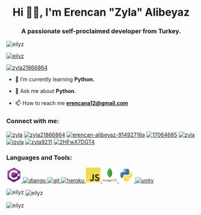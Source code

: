 <h1 align="center">Hi 👋🏻, I'm Erencan "Zyla" Alibeyaz</h1>
<h3 align="center">A passionate self-proclaimed developer from Turkey.</h3>

<p align="left"> <img src="https://komarev.com/ghpvc/?username=eilyz&label=Views&color=0e75b6&style=plastic" alt="eilyz" /> </p>

<p align="left"> <a href="https://github.com/ryo-ma/github-profile-trophy"><img src="https://github-profile-trophy.vercel.app/?username=eilyz" alt="eilyz" /></a> </p>

<p align="left"> <a href="https://twitter.com/zyla21866864" target="blank"><img src="https://img.shields.io/twitter/follow/zyla21866864?logo=twitter&style=for-the-badge" alt="zyla21866864" /></a> </p>

- 🌱 I’m currently learning **Python.**

- 💬 Ask me about **Python.**

- 📫 How to reach me **erencana12@gmail.com**

<h3 align="left">Connect with me:</h3>
<p align="left">
<a href="https://dev.to/zyla" target="blank"><img align="center" src="https://raw.githubusercontent.com/rahuldkjain/github-profile-readme-generator/master/src/images/icons/Social/devto.svg" alt="zyla" height="30" width="40" /></a>
<a href="https://twitter.com/zyla21866864" target="blank"><img align="center" src="https://raw.githubusercontent.com/rahuldkjain/github-profile-readme-generator/master/src/images/icons/Social/twitter.svg" alt="zyla21866864" height="30" width="40" /></a>
<a href="https://linkedin.com/in/erencan-alibeyaz-91492716a" target="blank"><img align="center" src="https://raw.githubusercontent.com/rahuldkjain/github-profile-readme-generator/master/src/images/icons/Social/linked-in-alt.svg" alt="erencan-alibeyaz-91492716a" height="30" width="40" /></a>
<a href="https://stackoverflow.com/users/17064685" target="blank"><img align="center" src="https://raw.githubusercontent.com/rahuldkjain/github-profile-readme-generator/master/src/images/icons/Social/stack-overflow.svg" alt="17064685" height="30" width="40" /></a>
<a href="https://codesandbox.com/zyla" target="blank"><img align="center" src="https://raw.githubusercontent.com/rahuldkjain/github-profile-readme-generator/master/src/images/icons/Social/codesandbox.svg" alt="zyla" height="30" width="40" /></a>
<a href="https://instagram.com/i̇zyla" target="blank"><img align="center" src="https://raw.githubusercontent.com/rahuldkjain/github-profile-readme-generator/master/src/images/icons/Social/instagram.svg" alt="i̇zyla" height="30" width="40" /></a>
<a href="https://www.youtube.com/c/zyla9211" target="blank"><img align="center" src="https://raw.githubusercontent.com/rahuldkjain/github-profile-readme-generator/master/src/images/icons/Social/youtube.svg" alt="zyla9211" height="30" width="40" /></a>
<a href="https://discord.gg/2HFwX7DGT4" target="blank"><img align="center" src="https://raw.githubusercontent.com/rahuldkjain/github-profile-readme-generator/master/src/images/icons/Social/discord.svg" alt="2HFwX7DGT4" height="30" width="40" /></a>
</p>

<h3 align="left">Languages and Tools:</h3>
<p align="left"> <a href="https://www.w3schools.com/cs/" target="_blank" rel="noreferrer"> <img src="https://raw.githubusercontent.com/devicons/devicon/master/icons/csharp/csharp-original.svg" alt="csharp" width="40" height="40"/> </a> <a href="https://www.djangoproject.com/" target="_blank" rel="noreferrer"> <img src="https://cdn.worldvectorlogo.com/logos/django.svg" alt="django" width="40" height="40"/> </a> <a href="https://git-scm.com/" target="_blank" rel="noreferrer"> <img src="https://www.vectorlogo.zone/logos/git-scm/git-scm-icon.svg" alt="git" width="40" height="40"/> </a> <a href="https://heroku.com" target="_blank" rel="noreferrer"> <img src="https://www.vectorlogo.zone/logos/heroku/heroku-icon.svg" alt="heroku" width="40" height="40"/> </a> <a href="https://developer.mozilla.org/en-US/docs/Web/JavaScript" target="_blank" rel="noreferrer"> <img src="https://raw.githubusercontent.com/devicons/devicon/master/icons/javascript/javascript-original.svg" alt="javascript" width="40" height="40"/> </a> <a href="https://www.mongodb.com/" target="_blank" rel="noreferrer"> <img src="https://raw.githubusercontent.com/devicons/devicon/master/icons/mongodb/mongodb-original-wordmark.svg" alt="mongodb" width="40" height="40"/> </a> <a href="https://www.python.org" target="_blank" rel="noreferrer"> <img src="https://raw.githubusercontent.com/devicons/devicon/master/icons/python/python-original.svg" alt="python" width="40" height="40"/> </a> <a href="https://unity.com/" target="_blank" rel="noreferrer"> <img src="https://www.vectorlogo.zone/logos/unity3d/unity3d-icon.svg" alt="unity" width="40" height="40"/> </a> </p>

<p><img align="left" src="https://github-readme-stats.vercel.app/api/top-langs?username=eilyz&show_icons=true&theme=dracula&hide_border=true&locale=en&layout=compact" alt="eilyz" /></p>

<p>&nbsp;<img align="center" src="https://github-readme-stats.vercel.app/api?username=eilyz&show_icons=true&theme=dracula&hide_border=true&locale=en" alt="eilyz" /></p>

<p><img align="center" src="https://github-readme-streak-stats.herokuapp.com/?user=eilyz&theme=dark" alt="eilyz" /></p>
